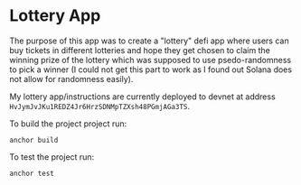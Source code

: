 # Lottery App
The purpose of this app was to create a "lottery" defi app where users can buy tickets in different lotteries and hope they get chosen to claim the winning prize of the lottery which was supposed to use psedo-randomness to pick a winner (I could not get this part to work as I found out Solana does not allow for randomness easily).

My lottery app/instructions are currently deployed to devnet at address `HvJymJvJKu1REDZ4Jr6HrzSDNMpTZXsh48PGmjAGa3TS`.

To build the project project run: 
```
anchor build
```

To test the project run:
```
anchor test
```